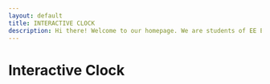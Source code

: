 ```yaml
---
layout: default
title: INTERACTIVE CLOCK
description: Hi there! Welcome to our homepage. We are students of EE Emerge. Our class' objective is to make a hands-on project to present to ECExpo and UC Davis Picnic Day. If you're interested in our project, click any of the tabs to learn more about what we did.
---
```


# Interactive Clock
